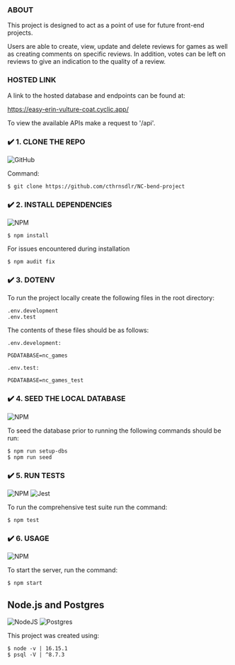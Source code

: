 
### ABOUT

This project is designed to act as a point of use for future front-end projects.

Users are able to create, view, update and delete reviews for games as well as creating comments on specific reviews.
In addition, votes can be left on reviews to give an indication to the quality of a review.

### HOSTED LINK

A link to the hosted database and endpoints can be found at:

https://easy-erin-vulture-coat.cyclic.app/

To view the available APIs make a request to '/api'.

### ✔️ 1. CLONE THE REPO

![GitHub](https://img.shields.io/badge/github-%23121011.svg?style=for-the-badge&logo=github&logoColor=white)

Command:
```
$ git clone https://github.com/cthrnsdlr/NC-bend-project
```

### ✔️ 2. INSTALL DEPENDENCIES
![NPM](https://img.shields.io/badge/NPM-%23000000.svg?style=for-the-badge&logo=npm&logoColor=white)
```programming
$ npm install
```
For issues encountered during installation
```programming
$ npm audit fix
```

### ✔️ 3. DOTENV

To run the project locally create the following files in the root directory:
```programming
.env.development
.env.test
```

The contents of these files should be as follows:

``` .env.development: ```
```
PGDATABASE=nc_games
```

``` .env.test: ```
```
PGDATABASE=nc_games_test
```

### ✔️ 4. SEED THE LOCAL DATABASE
![NPM](https://img.shields.io/badge/NPM-%23000000.svg?style=for-the-badge&logo=npm&logoColor=white)

To seed the database prior to running the following commands should be run:
```
$ npm run setup-dbs
$ npm run seed
```

### ✔️ 5. RUN TESTS
![NPM](https://img.shields.io/badge/NPM-%23000000.svg?style=for-the-badge&logo=npm&logoColor=white) ![Jest](https://img.shields.io/badge/-jest-%23C21325?style=for-the-badge&logo=jest&logoColor=white) 

To run the comprehensive test suite run the command:
```
$ npm test
```

### ✔️ 6. USAGE
![NPM](https://img.shields.io/badge/NPM-%23000000.svg?style=for-the-badge&logo=npm&logoColor=white)

To start the server, run the command:
```
$ npm start
```

## Node.js and Postgres
![NodeJS](https://img.shields.io/badge/node.js-6DA55F?style=for-the-badge&logo=node.js&logoColor=white) ![Postgres](https://img.shields.io/badge/postgres-%23316192.svg?style=for-the-badge&logo=postgresql&logoColor=white)

This project was created using:
```
$ node -v | 16.15.1
$ psql -V | ^8.7.3
```